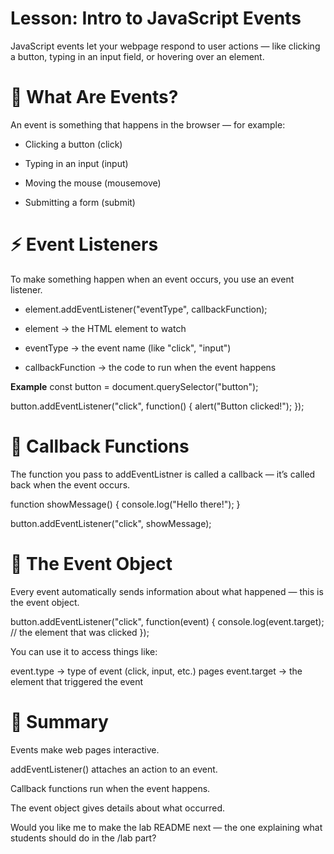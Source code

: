 # Lesson: Intro to JavaScript Events

JavaScript events let your webpage respond to user actions — like clicking a button, typing in an input field, or hovering over an element.

# 🧠 What Are Events?

An event is something that happens in the browser — for example:

- Clicking a button (click)

- Typing in an input (input)

- Moving the mouse (mousemove)

- Submitting a form (submit)

# ⚡ Event Listeners

To make something happen when an event occurs, you use an event listener.

- element.addEventListener("eventType", callbackFunction);

- element → the HTML element to watch

- eventType → the event name (like "click", "input")

- callbackFunction → the code to run when the event happens

**Example**
const button = document.querySelector("button");

button.addEventListener("click", function() {
  alert("Button clicked!");
});

# 🧩 Callback Functions

The function you pass to addEventListner is called a callback — it’s called back when the event occurs.

function showMessage() {
  console.log("Hello there!");
}

button.addEventListener("click", showMessage);

# 🧰 The Event Object

Every event automatically sends information about what happened — this is the event object.

button.addEventListener("click", function(event) {
  console.log(event.target); // the element that was clicked
});


You can use it to access things like:

event.type → type of event (click, input, etc.)
pages
event.target → the element that triggered the event

# 🌟 Summary

Events make web pages interactive.

addEventListener() attaches an action to an event.

Callback functions run when the event happens.

The event object gives details about what occurred.

Would you like me to make the lab README next — the one explaining what students should do in the /lab part?

